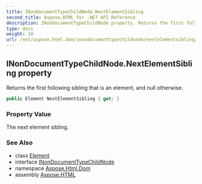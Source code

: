 ```yaml
---
title: INonDocumentTypeChildNode.NextElementSibling
second_title: Aspose.HTML for .NET API Reference
description: INonDocumentTypeChildNode property. Returns the first following sibling that is an element and null otherwise
type: docs
weight: 10
url: /net/aspose.html.dom/inondocumenttypechildnode/nextelementsibling/
---
```

## INonDocumentTypeChildNode.NextElementSibling property

Returns the first following sibling that is an element, and null otherwise.

```csharp
public Element NextElementSibling { get; }
```

### Property Value

The next element sibling.

### See Also

* class [Element](../../element/)
* interface [INonDocumentTypeChildNode](../)
* namespace [Aspose.Html.Dom](../../../aspose.html.dom/)
* assembly [Aspose.HTML](../../../)
